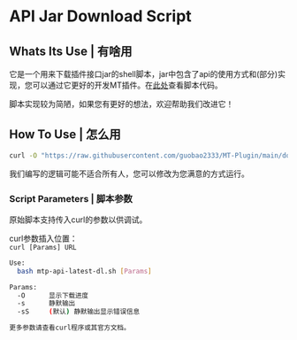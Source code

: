 # API Jar Download Script
## Whats Its Use | 有啥用
它是一个用来下载插件接口jar的shell脚本，jar中包含了api的使用方式和(部分)实现，您可以通过它更好的开发MT插件。在[此处](mtp-api-latest-dl.sh?raw=true)查看脚本代码。

脚本实现较为简陋，如果您有更好的想法，欢迎帮助我们改进它！

## How To Use | 怎么用
```bash
curl -O "https://raw.githubusercontent.com/guobao2333/MT-Plugin/main/docs/mtp-api-latest-dl.sh" -o "mtp-api-latest-dl.sh" && bash mtp-api-latest-dl.sh -O
```

我们编写的逻辑可能不适合所有人，您可以修改为您满意的方式运行。

### Script Parameters | 脚本参数
原始脚本支持传入curl的参数以供调试。

curl参数插入位置：  
`curl [Params] URL`

```bash
Use:
  bash mtp-api-latest-dl.sh [Params]

Params:
  -O      显示下载进度
  -s      静默输出
  -sS     (默认) 静默输出显示错误信息

更多参数请查看curl程序或其官方文档。
```
